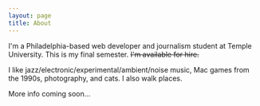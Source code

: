 ```yaml
---
layout: page
title: About
---
```


I'm a Philadelphia-based web developer and journalism student at Temple University. This is my final semester. ~~I'm available for hire.~~

I like jazz/electronic/experimental/ambient/noise music, Mac games from the 1990s, photography, and cats. I also walk places.

More info coming soon…
